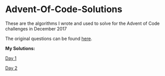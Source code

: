 # Advent-Of-Code-Solutions

These are the algorithms I wrote and used to solve for the Advent of Code challenges in December 2017

The original questions can be found [here](https://adventofcode.com/).



**My Solutions:**

[Day 1](https://github.com/mkowaleff/Advent-Of-Code-Solutions/blob/master/Day1.java)

[Day 2](https://github.com/mkowaleff/Advent-Of-Code-Solutions/blob/master/Day2.java)
